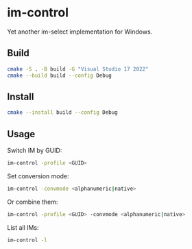 # im-control
Yet another im-select implementation for Windows.

## Build
```bash
cmake -S . -B build -G "Visual Studio 17 2022"
cmake --build build --config Debug
```

## Install
```bash
cmake --install build --config Debug
```

## Usage
Switch IM by GUID:
```bash
im-control -profile <GUID>
```

Set conversion mode:
```bash
im-control -convmode <alphanumeric|native>
```

Or combine them:
```bash
im-control -profile <GUID> -convmode <alphanumeric|native>
```

List all IMs:
```bash
im-control -l
```


